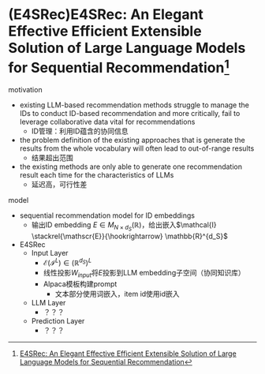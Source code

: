 # (E4SRec)E4SRec: An Elegant Effective Efficient Extensible Solution of Large Language Models for Sequential Recommendation[^1]

motivation

- existing LLM-based recommendation methods struggle to manage the IDs to conduct ID-based recommendation and more critically, fail to leverage collaborative data vital for recommendations
	- ID管理：利用ID蕴含的协同信息
- the problem definition of the existing approaches that is generate the results from the whole vocabulary will often lead to out-of-range results
	- 结果超出范围
- the existing methods are only able to generate one recommendation result each time for the characteristics of LLMs
	- 延迟高，可行性差



model

- sequential recommendation model for ID embeddings
	- 输出ID embedding $E \in M_{N \times d_S}(\mathbb{R})$，给出嵌入$\mathcal{I} \stackrel{\mathscr{E}}{\hookrightarrow} \mathbb{R}^{d_S}$
- E4SRec
	- Input Layer
		- $\mathscr{E}(\mathcal{I}^L) \in (\mathbb{R}^{d_S})^L$
		- 线性投影$W_{input}$将$E$投影到LLM embedding子空间（协同知识库）
		- Alpaca模板构建prompt
			- 文本部分使用词嵌入，item id使用id嵌入
	- LLM Layer
		- ？？？
	- Prediction Layer
		- ？？？



[^1]:[E4SRec: An Elegant Effective Efficient Extensible Solution of Large Language Models for Sequential Recommendation](https://arxiv.org/pdf/2312.02443)
